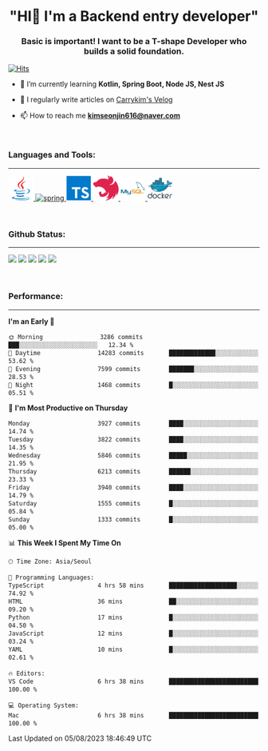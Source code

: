 <h1 align="center">"HI👋 I'm a Backend entry developer" </h1>
<h3 align="center">Basic is important! I want to be a T-shape Developer who builds a solid foundation.</h3>

[![Hits](https://hits.seeyoufarm.com/api/count/incr/badge.svg?url=https%3A%2F%2Fgithub.com%2Fgimseonjin&count_bg=%2318BFE5&title_bg=%23555555&icon=ko-fi.svg&icon_color=%23E7E7E7&title=hits&edge_flat=false)](https://hits.seeyoufarm.com)

- 🌱 I’m currently learning **Kotlin, Spring Boot, Node JS, Nest JS**

- 📝 I regularly write articles on [Carrykim's Velog](https://velog.io/@carrykim)

- 📫 How to reach me **kimseonjin616@naver.com**

<br/>

<h3 align="left">Languages and Tools:</h3>

***

<p align="left"> 
 <a href="https://www.java.com" target="_blank" rel="noreferrer"> <img src="https://raw.githubusercontent.com/devicons/devicon/master/icons/java/java-original.svg" alt="java" width="10%" height="10%"/> </a>
 <a href="https://spring.io/" target="_blank" rel="noreferrer"> <img src="https://www.vectorlogo.zone/logos/springio/springio-icon.svg" alt="spring" width="10%" height="10%"/> </a>
  <a href="https://www.typescriptlang.org/" target="_blank" rel="noreferrer"> <img src="https://raw.githubusercontent.com/devicons/devicon/master/icons/typescript/typescript-original.svg" alt="typescript" width="10%" height="10%"/> </a>
<a href="https://nestjs.com/" target="_blank" rel="noreferrer"> <img src="https://raw.githubusercontent.com/devicons/devicon/master/icons/nestjs/nestjs-plain.svg" alt="nestjs" width="10%" height="10%"/> </a> 
<a href="https://www.mysql.com/" target="_blank" rel="noreferrer"> <img src="https://raw.githubusercontent.com/devicons/devicon/master/icons/mysql/mysql-original-wordmark.svg" alt="mysql" width="10%" height="10%"/>  </a>
 <a href="https://www.docker.com/" target="_blank" rel="noreferrer"> <img src="https://raw.githubusercontent.com/devicons/devicon/master/icons/docker/docker-original-wordmark.svg" alt="docker" width="10%" height="10%"/> </a>
 </p>
</p>

<br/>

<h3 align="left">Github Status:</h3>

***

![](http://github-profile-summary-cards.vercel.app/api/cards/profile-details?username=gimseonjin&theme=nord_bright)
![](http://github-profile-summary-cards.vercel.app/api/cards/repos-per-language?username=gimseonjin&theme=nord_bright)
![](http://github-profile-summary-cards.vercel.app/api/cards/most-commit-language?username=gimseonjin&theme=nord_bright)
![](http://github-profile-summary-cards.vercel.app/api/cards/stats?username=gimseonjin&theme=nord_bright)
![](http://github-profile-summary-cards.vercel.app/api/cards/productive-time?username=gimseonjin&theme=nord_bright&utcOffset=8)


<br/>

<h3 align="left">Performance:</h3>

***

<!--START_SECTION:waka-->
**I'm an Early 🐤** 

```text
🌞 Morning                3286 commits        ███░░░░░░░░░░░░░░░░░░░░░░   12.34 % 
🌆 Daytime                14283 commits       █████████████░░░░░░░░░░░░   53.62 % 
🌃 Evening                7599 commits        ███████░░░░░░░░░░░░░░░░░░   28.53 % 
🌙 Night                  1468 commits        █░░░░░░░░░░░░░░░░░░░░░░░░   05.51 % 
```
📅 **I'm Most Productive on Thursday** 

```text
Monday                   3927 commits        ████░░░░░░░░░░░░░░░░░░░░░   14.74 % 
Tuesday                  3822 commits        ████░░░░░░░░░░░░░░░░░░░░░   14.35 % 
Wednesday                5846 commits        █████░░░░░░░░░░░░░░░░░░░░   21.95 % 
Thursday                 6213 commits        ██████░░░░░░░░░░░░░░░░░░░   23.33 % 
Friday                   3940 commits        ████░░░░░░░░░░░░░░░░░░░░░   14.79 % 
Saturday                 1555 commits        █░░░░░░░░░░░░░░░░░░░░░░░░   05.84 % 
Sunday                   1333 commits        █░░░░░░░░░░░░░░░░░░░░░░░░   05.00 % 
```


📊 **This Week I Spent My Time On** 

```text
🕑︎ Time Zone: Asia/Seoul

💬 Programming Languages: 
TypeScript               4 hrs 58 mins       ███████████████████░░░░░░   74.92 % 
HTML                     36 mins             ██░░░░░░░░░░░░░░░░░░░░░░░   09.20 % 
Python                   17 mins             █░░░░░░░░░░░░░░░░░░░░░░░░   04.50 % 
JavaScript               12 mins             █░░░░░░░░░░░░░░░░░░░░░░░░   03.24 % 
YAML                     10 mins             █░░░░░░░░░░░░░░░░░░░░░░░░   02.61 % 

🔥 Editors: 
VS Code                  6 hrs 38 mins       █████████████████████████   100.00 % 

💻 Operating System: 
Mac                      6 hrs 38 mins       █████████████████████████   100.00 % 
```


 Last Updated on 05/08/2023 18:46:49 UTC
<!--END_SECTION:waka-->

<div align="center">
  
